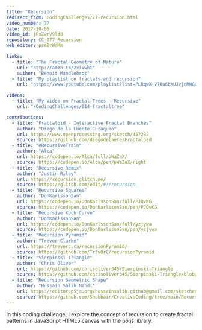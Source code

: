 ```yaml
---
title: "Recursion"
redirect_from: CodingChallenges/77-recursion.html
video_number: 77
date: 2017-10-05
video_id: jPsZwrV9ld0
repository: CC_077_Recursion
web_editor: pseBrWaMm

links:
  - title: "The Fractal Geometry of Nature"
    url: "http://amzn.to/2xiVwht"
    author: "Benoit Mandlebrot"
  - title: "My playlist on fractals and recursion"
    url: "https://www.youtube.com/playlist?list=PLRqwX-V7Uu6bXUJvjnMWGU5SmjhI-OXef"

videos:
  - title: "My Video on Fractal Trees - Recursive"
    url: "/CodingChallenges/014-fractaltree"

contributions:
  - title: "Fractaloid - Interactive Fractal Branches"
    author: "Diego de la Fuente Curaqueo"
    url: https://www.openprocessing.org/sketch/457282
    source: https://github.com/diegodelaefe/Fractaloid
  - title: "#RecursiveTrain"
    author: "Alca"
    url: https://codepen.io/Alca/full/pWaZaX/
    source: https://codepen.io/Alca/pen/pWaZaX/right
  - title: "Recursive Remix"
    author: "Justin Riley"
    url: https://recursion.glitch.me/
    source: https://glitch.com/edit/#!/recursion
  - title: "Recursive Squares"
    author: "DonKarlssonSan"
    url: https://codepen.io/DonKarlssonSan/full/PJQvKG
    source: https://codepen.io/DonKarlssonSan/pen/PJQvKG
  - title: "Recursive Koch Curve"
    author: "DonKarlssonSan"
    url: https://codepen.io/DonKarlssonSan/full/yzjywa
    source: https://codepen.io/DonKarlssonSan/pen/yzjywa
  - title: "Recursion Pyramid"
    author: "Trevor Clarke"
    url: https://trevorc.ca/recursionPyramid/
    source: https://github.com/Tr3v0rC/recursionPyramid
  - title: "Sierpinski Triangle"
    author: "Chris Oliver"
    url: https://github.com/chrisoliver345/Sierpinski-Triangle
    source: https://github.com/chrisoliver345/Sierpinski-Triangle/blob/master/Sierpinski.pde
  - title: "Recursion Geometric Shape"
    author: "Hussain Salih Mahdi"
    url: https://editor.p5js.org/hussainsalih.github@gmail.com/sketches/ByUM10Q-x
    source: https://github.com/Shubbair/CreativeCoding/tree/main/Recursion
---
```


In this coding challenge, I explore the concept of recursion to create fractal patterns in JavaScript HTML5 canvas with the p5.js library.
